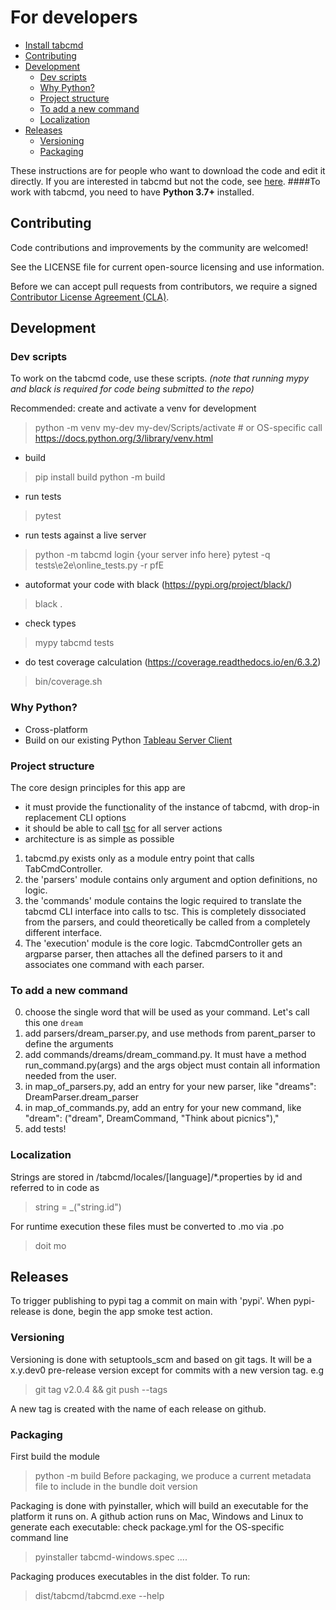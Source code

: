
# For developers
* [Install tabcmd](#install-tabcmd)
* [Contributing](#contributing)
* [Development](#development)
  * [Dev scripts](#dev-scripts) 
  * [Why Python\?](#why-python)
  * [Project structure](#project-structure)
  * [To add a new command](#to-add-a-new-command)
  * [Localization](#localization)
* [Releases](#releases)
  * [Versioning](#versioning)
  * [Packaging](#packaging)


These instructions are for people who want to download the code and edit it directly. If you are interested in tabcmd but not the code, see [here](Readme.md).
####To work with tabcmd, you need to have **Python 3.7+** installed.


## Contributing

Code contributions and improvements by the community are welcomed!

See the LICENSE file for current open-source licensing and use information. 

Before we can accept pull requests from contributors, we require a signed [Contributor License Agreement (CLA)](http://tableau.github.io/contributing.html).
 

## Development

### Dev scripts
To work on the tabcmd code, use these scripts.
_(note that running mypy and black is required for code being submitted to the repo)_


Recommended: create and activate a venv for development
> python -m venv my-dev
> my-dev/Scripts/activate  # or OS-specific call https://docs.python.org/3/library/venv.html
- build
> pip install build
> python -m build
- run tests
> pytest
- run tests against a live server
> python -m tabcmd login {your server info here}
> pytest -q tests\e2e\online_tests.py -r pfE
- autoformat your code with black (https://pypi.org/project/black/)
> black .
- check types 
> mypy tabcmd tests
- do test coverage calculation (https://coverage.readthedocs.io/en/6.3.2)
> bin/coverage.sh


### Why Python?

* Cross-platform
* Build on our existing Python [Tableau Server Client](https://github.com/tableau/server-client-python/)


### Project structure
The core design principles for this app are
- it must provide the functionality  of the instance of tabcmd, with drop-in replacement CLI options
- it should be able to call [tsc](https://github.com/tableau/server-client-python/) for all server actions
- architecture is as simple as possible

1. tabcmd.py exists only as a module entry point that calls TabCmdController.
2. the 'parsers' module contains only argument and option definitions, no logic.
3. the 'commands' module contains the logic required to translate the tabcmd CLI interface into calls to tsc. This is completely dissociated from the parsers, and could theoretically be called from a completely different interface.
4. The 'execution' module is the core logic. TabcmdController gets an argparse parser, then attaches all the defined parsers to it and associates one command with each parser.

### To add a new command
0. choose the single word that will be used as your command. Let's call this one `dream`
1. add parsers/dream_parser.py, and use methods from parent_parser to define the arguments
2. add commands/dreams/dream_command.py. It must have a method run_command.py(args) and the args object must contain all information needed from the user.
3. in map_of_parsers.py, add an entry for your new parser, like "dreams": DreamParser.dream_parser
4. in map_of_commands.py, add an entry for your new command, like "dream": ("dream", DreamCommand, "Think about picnics"),"
5. add tests!

### Localization

Strings are stored in /tabcmd/locales/[language]/*.properties by id and referred to in code as 
> string = _("string.id")

For runtime execution these files must be converted to .mo via .po
> doit mo


## Releases
To trigger publishing to pypi tag a commit on main with 'pypi'.
When pypi-release is done, begin the app smoke test action. 

### Versioning
Versioning is done with setuptools_scm and based on git tags. 
It will be a x.y.dev0 pre-release version except for commits with a new version tag. e.g
> git tag v2.0.4 && git push --tags

A new tag is created with the name of each release on github. 

### Packaging
First build the module
> python -m build
Before packaging, we produce a current metadata file to include in the bundle
> doit version 

Packaging is done with pyinstaller, which will build an executable for the platform it runs on. 
A github action runs on Mac, Windows and Linux to generate each executable: check package.yml for the OS-specific command line
> pyinstaller tabcmd-windows.spec .... 
 
Packaging produces executables in the dist folder. To run:
> dist/tabcmd/tabcmd.exe --help

